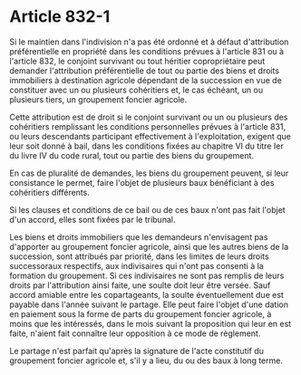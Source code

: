 # Article 832-1

Si le maintien dans l'indivision n'a pas été ordonné et à défaut d'attribution préférentielle en propriété dans les conditions prévues à l'article 831 ou à l'article 832, le conjoint survivant ou tout héritier copropriétaire peut demander l'attribution préférentielle de tout ou partie des biens et droits immobiliers à destination agricole dépendant de la succession en vue de constituer avec un ou plusieurs cohéritiers et, le cas échéant, un ou plusieurs tiers, un groupement foncier agricole.

Cette attribution est de droit si le conjoint survivant ou un ou plusieurs des cohéritiers remplissant les conditions personnelles prévues à l'article 831, ou leurs descendants participant effectivement à l'exploitation, exigent que leur soit donné à bail, dans les conditions fixées au chapitre VI du titre Ier du livre IV du code rural, tout ou partie des biens du groupement.

En cas de pluralité de demandes, les biens du groupement peuvent, si leur consistance le permet, faire l'objet de plusieurs baux bénéficiant à des cohéritiers différents.

Si les clauses et conditions de ce bail ou de ces baux n'ont pas fait l'objet d'un accord, elles sont fixées par le tribunal.

Les biens et droits immobiliers que les demandeurs n'envisagent pas d'apporter au groupement foncier agricole, ainsi que les autres biens de la succession, sont attribués par priorité, dans les limites de leurs droits successoraux respectifs, aux indivisaires qui n'ont pas consenti à la formation du groupement. Si ces indivisaires ne sont pas remplis de leurs droits par l'attribution ainsi faite, une soulte doit leur être versée. Sauf accord amiable entre les copartageants, la soulte éventuellement due est payable dans l'année suivant le partage. Elle peut faire l'objet d'une dation en paiement sous la forme de parts du groupement foncier agricole, à moins que les intéressés, dans le mois suivant la proposition qui leur en est faite, n'aient fait connaître leur opposition à ce mode de règlement.

Le partage n'est parfait qu'après la signature de l'acte constitutif du groupement foncier agricole et, s'il y a lieu, du ou des baux à long terme.
